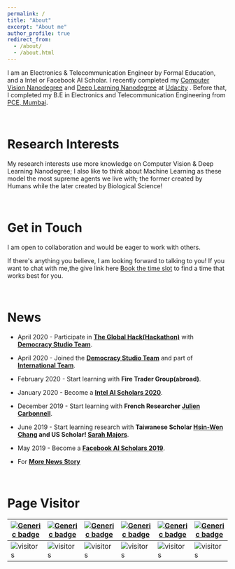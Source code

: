 ```yaml
---
permalink: /
title: "About"
excerpt: "About me"
author_profile: true
redirect_from: 
  - /about/
  - /about.html
---
```

[image1]: ./_pages/images/ds.jpg
[image2]: ./_pages/images/inteledge.png
[image3]: ./_pages/images/spaictitle.jpg

I am an Electronics & Telecommunication Engineer by Formal Education, and a Intel or Facebook AI Scholar. I recently completed my [Computer Vision Nanodegree](https://github.com/ahkhalwai/ahkhalwai.github.io/blob/master/images/CVND.pdf) and [Deep Learning Nanodegree](https://github.com/ahkhalwai/ahkhalwai.github.io/blob/master/images/DLND.pdf) at [Udacity](https://www.udacity.com/) . Before that, I completed my B.E in Electronics and  Telecommunication Engineering from [PCE, Mumbai](https://www.pce.ac.in/). 

<br>

Research Interests
======

My research interests use more knowledge on Computer Vision & Deep Learning Nanodegree; I also like to think about Machine Learning as these model the most supreme agents we live with; the former created by Humans while the later created by Biological Science! 

<br>

Get in Touch
======

I am open to collaboration and would be eager to work with others.
 
If there's anything you believe, I am looking forward to talking to you! If you want to chat with me,the give link here [Book the time slot](https://calendly.com/s/hVe4S2QC) to find a time that works best for you.

<br>

News
======

* April 2020 - Participate in **[The Global Hack(Hackathon)](https://theglobalhack.devpost.com/)** with **[Democracy Studio Team](https://devpost.com/software/democracy-studio)**. 

* April 2020 - Joined the **[Democracy Studio Team](https://devpost.com/software/democracy-studio)** and part of **[International Team](_pages/images/ds.jpg
)**.

* February 2020 - Start learning with **Fire Trader Group(abroad)**.

* January 2020 - Become a **[Intel AI Scholars 2020](_pages/images/inteledge.png
)**.

* December 2019 - Start learning with **French Researcher [Julien Carbonnell](https://www.linkedin.com/in/juliencarbonnell/)**.

* June 2019 - Start learning research with **Taiwanese Scholar [Hsin-Wen Chang](https://www.linkedin.com/in/hsin-wen-chang/) and US Scholar! [Sarah Majors](https://www.linkedin.com/in/sarah-majors-030991a5/)**.

* May 2019 - Become a **[Facebook AI Scholars 2019](_pages/images/spaictitle.jpg
)**.

* For **[More News Story](https://ahkhalwai.github.io/news/)**

<br>

Page Visitor
======

| [![Generic badge](https://img.shields.io/badge/Resume-Visitor-green.svg)](https://shields.io/) | [![Generic badge](https://img.shields.io/badge/YouTube-Visitor-blue.svg)](https://shields.io/) | [![Generic badge](https://img.shields.io/badge/News-Visitor-red.svg)](https://shields.io/) | [![Generic badge](https://img.shields.io/badge/Project-Visitor-yellow.svg)](https://shields.io/) | [![Generic badge](https://img.shields.io/badge/Certifications-Visitor-orange.svg)](https://shields.io/) | [![Generic badge](https://img.shields.io/badge/Home-Visitor-pink.svg)](https://shields.io/) |
| ------------------------- | ------------------------- | ------------------------- | ------------------------- | ------------------------- | ------------------------- |
| ![visitors](https://visitor-badge.laobi.icu/badge?page_id=ahkhalwai.ahkhalwai.github.io/cv/) | ![visitors](https://visitor-badge.laobi.icu/badge?page_id=ahkhalwai.ahkhalwai.github.io/youtube/) | ![visitors](https://visitor-badge.laobi.icu/badge?page_id=ahkhalwai.ahkhalwai.github.io/news/) | ![visitors](https://visitor-badge.laobi.icu/badge?page_id=ahkhalwai.ahkhalwai.github.io/projects/) | ![visitors](https://visitor-badge.laobi.icu/badge?page_id=ahkhalwai.ahkhalwai.github.io/talks/) | ![visitors](https://visitor-badge.laobi.icu/badge?page_id=ahkhalwai.ahkhalwai.github.io/) |



